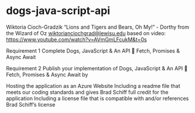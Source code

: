 # dogs-java-script-api
Wiktoria Cioch-Gradzik “Lions and Tigers and Bears, Oh My!” - Dorthy from the Wizard of Oz wiktorianciochgrad@lewisu.edu 
based on video: https://www.youtube.com/watch?v=AVmGmLFcukM&t=0s 

Requirement 1
Complete Dogs, JavaScript & An API 🐶 Fetch, Promises & Async Await

Requirement 2
Publish your implementation of Dogs, JavaScript & An API 🐶 Fetch, Promises & Async Await by

Hosting the application as an Azure Website
Including a readme file that meets our coding standards and gives Brad Schiff full credit for the application
Including a license file that is compatible with and/or references Brad Schiff’s license